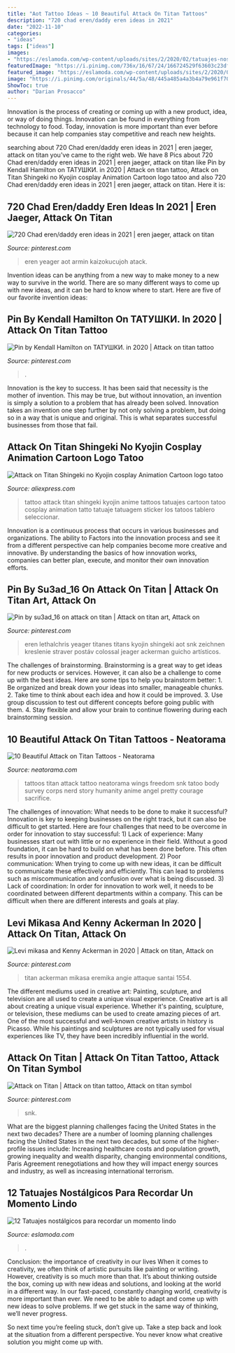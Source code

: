 ```yaml
---
title: "Aot Tattoo Ideas ~ 10 Beautiful Attack On Titan Tattoos"
description: "720 chad eren/daddy eren ideas in 2021"
date: "2022-11-10"
categories:
- "ideas"
tags: ["ideas"]
images:
- "https://eslamoda.com/wp-content/uploads/sites/2/2020/02/tatuajes-nostalgicos-9.jpg"
featuredImage: "https://i.pinimg.com/736x/16/67/24/166724529f63603c23df1bc1640515d0.jpg"
featured_image: "https://eslamoda.com/wp-content/uploads/sites/2/2020/02/tatuajes-nostalgicos-9.jpg"
image: "https://i.pinimg.com/originals/44/5a/48/445a485a4a3b4a79e961f70dedc4f3e6.jpg"
ShowToc: true
author: "Darian Prosacco"
---
```



Innovation is the process of creating or coming up with a new product, idea, or way of doing things. Innovation can be found in everything from technology to food. Today, innovation is more important than ever before because it can help companies stay competitive and reach new heights.

	

		
searching about 720 Chad eren/daddy eren ideas in 2021 | eren jaeger, attack on titan you've came to the right web. We have 8 Pics about 720 Chad eren/daddy eren ideas in 2021 | eren jaeger, attack on titan like Pin by Kendall Hamilton on ТАТУШКИ. in 2020 | Attack on titan tattoo, Attack on Titan Shingeki no Kyojin cosplay Animation Cartoon logo tatoo and also 720 Chad eren/daddy eren ideas in 2021 | eren jaeger, attack on titan. Here it is:
		
    
## 720 Chad Eren/daddy Eren Ideas In 2021 | Eren Jaeger, Attack On Titan

<img loading=lazy src="https://i.pinimg.com/474x/5f/e9/41/5fe9415ff44a79040a0ff1462bd79a45.jpg" onerror="this.onerror=null;this.src='https://tse1.mm.bing.net/th?id=OIP.JZGqR6O5q9d6XXNET4-bHwAAAA&amp;pid=15.1';" alt="720 Chad eren/daddy eren ideas in 2021 | eren jaeger, attack on titan">

_Source: pinterest.com_

>eren yeager aot armin kaizokucujoh atack. 

	

Invention ideas can be anything from a new way to make money to a new way to survive in the world. There are so many different ways to come up with new ideas, and it can be hard to know where to start. Here are five of our favorite invention ideas:

    
## Pin By Kendall Hamilton On ТАТУШКИ. In 2020 | Attack On Titan Tattoo

<img loading=lazy src="https://i.pinimg.com/originals/df/5a/7e/df5a7e303292ca12bffa475dc954d011.jpg" onerror="this.onerror=null;this.src='https://tse2.mm.bing.net/th?id=OIP.v2Gqxq6_KJDbIjmHH_fDVgHaJQ&amp;pid=15.1';" alt="Pin by Kendall Hamilton on ТАТУШКИ. in 2020 | Attack on titan tattoo">

_Source: pinterest.com_

>. 

	

Innovation is the key to success. It has been said that necessity is the mother of invention. This may be true, but without innovation, an invention is simply a solution to a problem that has already been solved. Innovation takes an invention one step further by not only solving a problem, but doing so in a way that is unique and original. This is what separates successful businesses from those that fail.

    
## Attack On Titan Shingeki No Kyojin Cosplay Animation Cartoon Logo Tatoo

<img loading=lazy src="https://ae01.alicdn.com/kf/HTB1YxASOFXXXXcnapXXq6xXFXXXE/Attack-on-Titan-Shingeki-no-Kyojin-cosplay-Animation-Cartoon-logo-tatoo-tattoo-Sticker.jpg" onerror="this.onerror=null;this.src='https://tse3.mm.bing.net/th?id=OIP.9aKNn1aQKUwG-3CBRFBa7gHaHa&amp;pid=15.1';" alt="Attack on Titan Shingeki no Kyojin cosplay Animation Cartoon logo tatoo">

_Source: aliexpress.com_

>tattoo attack titan shingeki kyojin anime tattoos tatuajes cartoon tatoo cosplay animation tatto tatuaje tatuagem sticker los tatoos tablero seleccionar. 

	

Innovation is a continuous process that occurs in various businesses and organizations. The ability to Factors into the innovation process and see it from a different perspective can help companies become more creative and innovative. By understanding the basics of how innovation works, companies can better plan, execute, and monitor their own innovation efforts.

    
## Pin By Su3ad_16 On Attack On Titan | Attack On Titan Art, Attack On

<img loading=lazy src="https://i.pinimg.com/originals/44/5a/48/445a485a4a3b4a79e961f70dedc4f3e6.jpg" onerror="this.onerror=null;this.src='https://tse3.mm.bing.net/th?id=OIP.d1IZxggJJQLUvpsZf1KEzgHaHU&amp;pid=15.1';" alt="Pin by su3ad_16 on attack on titan | Attack on titan art, Attack on">

_Source: pinterest.com_

>eren lethalchris yeager titanes titans kyojin shingeki aot snk zeichnen kreslenie straver postáv colossal jeager ackerman guicho artísticos. 

	

The challenges of brainstorming.
Brainstorming is a great way to get ideas for new products or services. However, it can also be a challenge to come up with the best ideas. Here are some tips to help you brainstorm better: 1. Be organized and break down your ideas into smaller, manageable chunks. 2. Take time to think about each idea and how it could be improved. 3. Use group discussion to test out different concepts before going public with them. 4. Stay flexible and allow your brain to continue flowering during each brainstorming session.

    
## 10 Beautiful Attack On Titan Tattoos - Neatorama

<img loading=lazy src="http://uploads.neatorama.com/images/posts/951/71/71951/1399848515-0.jpg" onerror="this.onerror=null;this.src='https://tse4.mm.bing.net/th?id=OIP.4uGt8Yq9KsQ9kLeQo5eOLwHaFj&amp;pid=15.1';" alt="10 Beautiful Attack on Titan Tattoos - Neatorama">

_Source: neatorama.com_

>tattoos titan attack tattoo neatorama wings freedom snk tatoo body survey corps nerd story humanity anime angel pretty courage sacrifice. 

	

The challenges of innovation: What needs to be done to make it successful?
Innovation is key to keeping businesses on the right track, but it can also be difficult to get started. Here are four challenges that need to be overcome in order for innovation to stay successful: 1) Lack of experience: Many businesses start out with little or no experience in their field. Without a good foundation, it can be hard to build on what has been done before. This often results in poor innovation and product development. 2) Poor communication: When trying to come up with new ideas, it can be difficult to communicate these effectively and efficiently. This can lead to problems such as miscommunication and confusion over what is being discussed. 3) Lack of coordination: In order for innovation to work well, it needs to be coordinated between different departments within a company. This can be difficult when there are different interests and goals at play.

    
## Levi Mikasa And Kenny Ackerman In 2020 | Attack On Titan, Attack On

<img loading=lazy src="https://i.pinimg.com/736x/16/67/24/166724529f63603c23df1bc1640515d0.jpg" onerror="this.onerror=null;this.src='https://tse2.mm.bing.net/th?id=OIP.4R3MlYbjcGYRP1nQFcRWsAHaK9&amp;pid=15.1';" alt="Levi mikasa and Kenny Ackerman in 2020 | Attack on titan, Attack on">

_Source: pinterest.com_

>titan ackerman mikasa eremika angie attaque santai 1554. 

	

The different mediums used in creative art: Painting, sculpture, and television are all used to create a unique visual experience.
Creative art is all about creating a unique visual experience. Whether it's painting, sculpture, or television, these mediums can be used to create amazing pieces of art. One of the most successful and well-known creative artists in history is Picasso. While his paintings and sculptures are not typically used for visual experiences like TV, they have been incredibly influential in the world.

    
## Attack On Titan | Attack On Titan Tattoo, Attack On Titan Symbol

<img loading=lazy src="https://i.pinimg.com/originals/4a/fa/7b/4afa7b9fb9c0dc9125ccc14af74a0004.jpg" onerror="this.onerror=null;this.src='https://tse2.mm.bing.net/th?id=OIP.Z-QshyPFQDcItRTgN5gFzgHaHa&amp;pid=15.1';" alt="Attack on Titan | Attack on titan tattoo, Attack on titan symbol">

_Source: pinterest.com_

>snk. 

	

What are the biggest planning challenges facing the United States in the next two decades?
There are a number of looming planning challenges facing the United States in the next two decades, but some of the higher-profile issues include: Increasing healthcare costs and population growth, growing inequality and wealth disparity, changing environmental conditions, Paris Agreement renegotiations and how they will impact energy sources and industry, as well as increasing international terrorism.

    
## 12 Tatuajes Nostálgicos Para Recordar Un Momento Lindo

<img loading=lazy src="https://eslamoda.com/wp-content/uploads/sites/2/2020/02/tatuajes-nostalgicos-9.jpg" onerror="this.onerror=null;this.src='https://tse4.mm.bing.net/th?id=OIP.9yoY4LxWy3IWlgl0aEDJygHaNC&amp;pid=15.1';" alt="12 Tatuajes nostálgicos para recordar un momento lindo">

_Source: eslamoda.com_

>. 

	

Conclusion: the importance of creativity in our lives
When it comes to creativity, we often think of artistic pursuits like painting or writing.  However, creativity is so much more than that. It’s about thinking outside the box, coming up with new ideas and solutions, and looking at the world in a different way.
In our fast-paced, constantly changing world, creativity is more important than ever. We need to be able to adapt and come up with new ideas to solve problems. If we get stuck in the same way of thinking, we’ll never progress.

So next time you’re feeling stuck, don’t give up. Take a step back and look at the situation from a different perspective. You never know what creative solution you might come up with.


